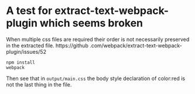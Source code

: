
# A test for extract-text-webpack-plugin which seems broken

When multiple css files are required their order is not necessarily preserved in the extracted file. https://github
.com/webpack/extract-text-webpack-plugin/issues/52



```
npm install
webpack
```

Then see that in `output/main.css` the body style declaration of color:red is not the last thing in the file.

